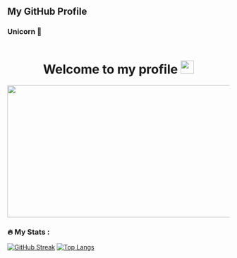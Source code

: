 ## My GitHub Profile

### Unicorn 👋
 <div id="header" align="center">
 
  <img src="https://komarev.com/ghpvc/?username=AdrijaDhar&style=flat-square&color=blue" alt=""/>
  <h1>
  Welcome to my profile
  <img src="https://media.giphy.com/media/hvRJCLFzcasrR4ia7z/giphy.gif" width="30px"/>
</h1>
<div align="center">
  <img src="https://media.giphy.com/media/dWesBcTLavkZuG35MI/giphy.gif" width="600" height="300"/>
</div>
</div>





### :fire: My Stats :
[![GitHub Streak](http://github-readme-streak-stats.herokuapp.com?user=SattwikMaiti&theme=dark&background=000000)](https://git.io/streak-stats)
[![Top Langs](https://github-readme-stats.vercel.app/api/top-langs/?username=SattwikMaiti&layout=compact&theme=vision-friendly-dark)](https://github.com/SattwikMaiti/github-readme-stats)



<!-- GitHub Profile Widget Start -->

<!-- GitHub Profile Widget End -->
